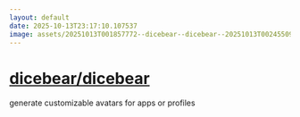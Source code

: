 ```yaml
---
layout: default
date: 2025-10-13T23:17:10.107537
image: assets/20251013T001857772--dicebear--dicebear--20251013T002455099--cropped.png
---
```


# [dicebear/dicebear](https://github.com/dicebear/dicebear)

generate customizable avatars for apps or profiles
